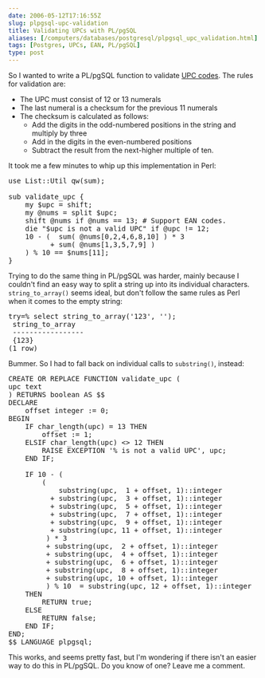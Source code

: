 ```yaml
--- 
date: 2006-05-12T17:16:55Z
slug: plpgsql-upc-validation
title: Validating UPCs with PL/pgSQL
aliases: [/computers/databases/postgresql/plpgsql_upc_validation.html]
tags: [Postgres, UPCs, EAN, PL/pgSQL]
type: post
---
```


<p>So I wanted to write a PL/pgSQL function to
validate <a href="https://en.wikipedia.org/wiki/UPC_code" title="Wikipedia: UPC">UPC codes</a>. The rules for validation are:</p>

<ul>
  <li>The UPC must consist of 12 or 13 numerals</li>
  <li>The last numeral is a checksum for the previous 11 numerals</li>
  <li>The checksum is calculated as follows:
    <ul>
      <li>Add the digits in the odd-numbered positions in the string and
      multiply by three</li>
      <li>Add in the digits in the even-numbered positions</li>
      <li>Subtract the result from the next-higher multiple of ten.</li>
    </ul>
  </li>
</ul>

<p>It took me a few minutes to whip up this implementation in Perl:</p>

<pre>
use List::Util qw(sum);

sub validate_upc {
    my $upc = shift;
    my @nums = split $upc;
    shift @nums if @nums == 13; # Support EAN codes.
    die &quot;$upc is not a valid UPC&quot; if @upc != 12;
    10 - (  sum( @nums[0,2,4,6,8,10] ) * 3
          + sum( @nums[1,3,5,7,9] )
    ) % 10 == $nums[11];
}
</pre>

<p>Trying to do the same thing in PL/pgSQL was harder, mainly because I
couldn't find an easy way to split a string up into its individual characters.
<code>string_to_array()</code> seems ideal, but don't follow the same rules as
Perl when it comes to the empty string:</p>

<pre>
try=% select string_to_array(&#x0027;123&#x0027;, &#x0027;&#x0027;);
 string_to_array
 &#x002d;&#x002d;&#x002d;&#x002d;&#x002d;&#x002d;&#x002d;&#x002d;&#x002d;&#x002d;&#x002d;&#x002d;&#x002d;&#x002d;&#x002d;&#x002d;&#x002d;
 {123}
(1 row)
</pre>

<p>Bummer. So I had to fall back on individual calls
to <code>substring()</code>, instead:</p>

<pre>
CREATE OR REPLACE FUNCTION validate_upc (
upc text
) RETURNS boolean AS $$
DECLARE
    offset integer := 0;
BEGIN
    IF char_length(upc) = 13 THEN
        offset := 1;
    ELSIF char_length(upc) &lt;&gt; 12 THEN
        RAISE EXCEPTION &#x0027;% is not a valid UPC&#x0027;, upc;
    END IF;

    IF 10 - (
        (
            substring(upc,  1 + offset, 1)::integer
          + substring(upc,  3 + offset, 1)::integer
          + substring(upc,  5 + offset, 1)::integer
          + substring(upc,  7 + offset, 1)::integer
          + substring(upc,  9 + offset, 1)::integer
          + substring(upc, 11 + offset, 1)::integer
         ) * 3
         + substring(upc,  2 + offset, 1)::integer
         + substring(upc,  4 + offset, 1)::integer
         + substring(upc,  6 + offset, 1)::integer
         + substring(upc,  8 + offset, 1)::integer
         + substring(upc, 10 + offset, 1)::integer
         ) % 10  = substring(upc, 12 + offset, 1)::integer
    THEN
        RETURN true;
    ELSE
        RETURN false;
    END IF;
END;
$$ LANGUAGE plpgsql;
</pre>

<p>This works, and seems pretty fast, but I'm wondering if there isn't an
easier way to do this in PL/pgSQL. Do you know of one? Leave me a comment.</p>
